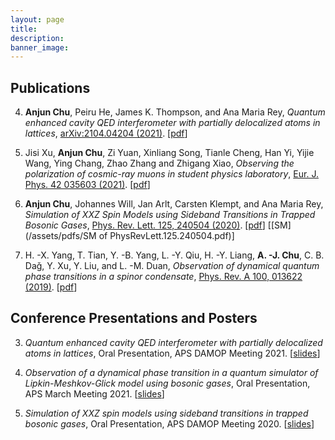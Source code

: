 ```yaml
---
layout: page
title:
description: 
banner_image:
---
```


## Publications
4. **Anjun Chu**, Peiru He, James K. Thompson, and Ana Maria Rey, *Quantum enhanced cavity QED interferometer with partially delocalized atoms in lattices*, [arXiv:2104.04204 (2021)](https://arxiv.org/abs/2104.04204). \[[pdf](/assets/pdfs/2104.04204.pdf)\]

3. Jisi Xu, **Anjun Chu**, Zi Yuan, Xinliang Song, Tianle Cheng, Han Yi, Yijie Wang, Ying Chang, Zhao Zhang and Zhigang Xiao, *Observing the polarization of cosmic-ray muons in student physics laboratory*, [Eur. J. Phys. 42 035603 (2021)](https://doi.org/10.1088/1361-6404/abd87f). \[[pdf](/assets/pdfs/Xu_2021_Eur._J._Phys._42_035603.pdf)\]

2. **Anjun Chu**, Johannes Will, Jan Arlt, Carsten Klempt, and Ana Maria Rey, *Simulation of XXZ Spin Models using Sideband Transitions in Trapped Bosonic Gases*, [Phys. Rev. Lett. 125, 240504 (2020)](https://doi.org/10.1103/PhysRevLett.125.240504). \[[pdf](/assets/pdfs/PhysRevLett.125.240504.pdf)\] \[[SM](/assets/pdfs/SM of PhysRevLett.125.240504.pdf)\]

1. H. -X. Yang, T. Tian, Y. -B. Yang, L. -Y. Qiu, H. -Y. Liang, **A. -J. Chu**, C. B. Daǧ, Y. Xu, Y. Liu, and L. -M. Duan, *Observation of dynamical quantum phase transitions in a spinor condensate*, [Phys. Rev. A 100, 013622 (2019)](https://doi.org/10.1103/PhysRevA.100.013622). \[[pdf](/assets/pdfs/PhysRevA.100.013622.pdf)\]

## Conference Presentations and Posters
3. *Quantum enhanced cavity QED interferometer with partially delocalized atoms in lattices*, Oral Presentation, APS DAMOP Meeting 2021. \[[slides](/assets/pdfs/damop-2021.pdf)\]

2. *Observation of a dynamical phase transition in a quantum simulator of Lipkin-Meshkov-Glick model using bosonic gases*, Oral Presentation, APS March Meeting 2021. \[[slides](/assets/pdfs/marchmeeting-2021.pdf)\]

1. *Simulation of XXZ spin models using sideband transitions in trapped bosonic gases*, Oral Presentation, APS DAMOP Meeting 2020. \[[slides](/assets/pdfs/damop-2020.pdf)\]
